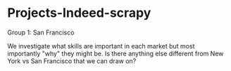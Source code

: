 # Projects-Indeed-scrapy

Group 1: San Francisco

We investigate what skills are important in each market but most importantly "why" they might be. Is there anything else different from New York vs San Francisco that we can draw on?
